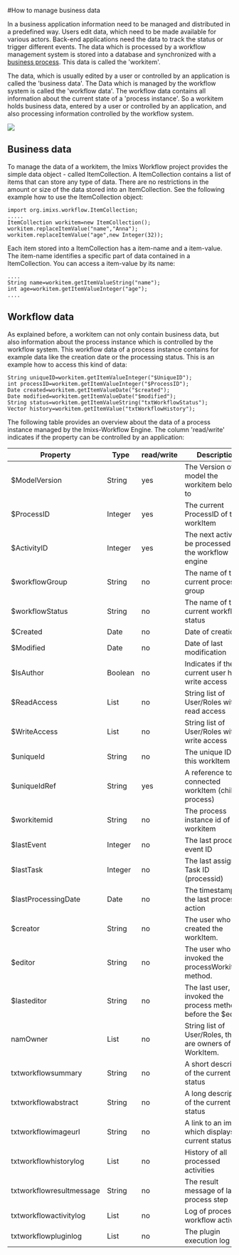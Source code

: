 
#How to manage business data

In a business application information need to be managed and distributed in a predefined way. Users edit data, which need to be made available for various actors. Back-end applications need the data to track the status or trigger different events. The data which is  processed by a workflow management system is stored into a database and synchronized with a [business process](./businessprocess.html). 
This data is called the 'workitem'. 
 
The data, which is usually edited by a user or controlled by an application is called the 'business data'. The Data which is managed by the workflow system is called the 'workflow data'. The workflow data contains all information about the current state of a 'process instance'.
So a workitem holds business data, entered by a user or controlled by an application, and also processing information controlled by the workflow system.
 
<img src="../images/imixs-workitem.png"/>
 
## Business data
 
To manage the data of a workitem, the Imixs Workflow project provides the simple data object - called ItemCollection. A ItemCollection contains a list of items that can store any type of data. There are no restrictions in the amount or size of the data stored into an ItemCollection. See the following example how to use the ItemCollection object:
 
    import org.imixs.workflow.ItemCollection;
    .....
    ItemCollection workitem=new ItemCollection();
    workitem.replaceItemValue("name","Anna");
    workitem.replaceItemValue("age",new Integer(32));
 
Each item stored into a ItemCollection has a item-name and a item-value. The item-name identifies a specific part of data contained in a ItemCollection. You can access a item-value by its name:
  
    ....
    String name=workitem.getItemValueString("name");
    int age=workitem.getItemValueInteger("age");
    ....
  
 
## Workflow data

As explained before, a workitem can not only contain business data, but also information about the process instance which is controlled by the workflow system. This workflow data of a process instance contains for example data like the creation date or the processing status. This is an example how to access this kind of data:
 
   
    String uniqueID=workitem.getItemValueInteger("$UniqueID");
    int processID=workitem.getItemValueInteger("$ProcessID");
    Date created=workitem.getItemValueDate("$created");
    Date modified=workitem.getItemValueDate("$modified");
    String status=workitem.getItemValueString("txtWorkflowStatus");
    Vector history=workitem.getItemValue("txtWorkflowHistory");
  
The following table provides an overview about the data of a process instance managed by the Imixs-Workflow Engine. The column 'read/write' indicates if the property can be controlled by an application:
 
 
| Property        | Type   |read/write | Description                               |
|-----------------|--------|-----------|-------------------------------------------|
|$ModelVersion    |String  |yes   | The Version of the model the workitem belongs to  |
|$ProcessID       |Integer |yes   | The current ProcessID of the workItem         |
|$ActivityID      |Integer |yes   | The next activity to be processed by the workflow engine    |
|$workflowGroup   |String  |no    |The name of the current process group          |
|$workflowStatus  |String  |no    |The name of the current workflow status            |
|$Created         |Date    |no    | Date of creation                              |
|$Modified        |Date    |no    | Date of last modification                     |
|$IsAuthor        |Boolean |no    | Indicates if the current user has write access|
|$ReadAccess      |List    |no    | String list of User/Roles with read access    |
|$WriteAccess     |List    |no    | String list of User/Roles with write access   |
|$uniqueId        |String  |no    | The unique ID of this workItem                |
|$uniqueIdRef     |String  |yes   | A reference to a connected workItem (child process) |
|$workitemid      |String  |no    | The process instance id of this workitem      |
|$lastEvent       |Integer |no    |The last processed event ID           |
|$lastTask        |Integer |no    |The last assigned Task ID (processid)          |
|$lastProcessingDate |Date|no     |The timestamp of the last processing action    |
|$creator         |String  |no    |The user who created the workItem.             |
|$editor          |String  |no    |The user who invoked the processWorkitem() method.       |
|$lasteditor      |String  |no    |The last user, that invoked the process method before the $editor |
|namOwner         |List    |no    |String list of User/Roles, that are owners of that WorkItem. |
|txtworkflowsummary |String|no |A short description of the current status      |
|txtworkflowabstract|String|no |A long description of the current status       |
|txtworkflowimageurl|String|no |A link to an image which displays the current status |
|txtworkflowhistorylog|List |no|History of all processed activities            |
|txtworkflowresultmessage  |String  |no    |The result message of last process step |
|txtworkflowactivitylog  |List  |no    |Log of processed workflow activities    |
|txtworkflowpluginlog |List|no |The plugin execution log                       |
 
